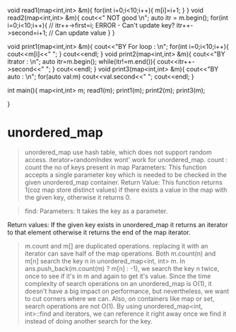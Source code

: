void read1(map<int,int> &m){
    for(int i=0;i<10;i++){
        m[i]=i+1;
    }
}
void read2(map<int,int> &m){
    cout<<" NOT good \n";
    auto itr = m.begin();
    for(int i=0;i<10;i++){
        // itr++->first=i;  ERROR - Can't update key?
        itr++->second=i+1; // Can update value
    }
}

void print1(map<int,int> &m){
    cout<<"BY For loop : \n";
    for(int i=0;i<10;i++){
        cout<<m[i]<<" ";
    }
    cout<<endl;
}
void print2(map<int,int> &m){
    cout<<"BY itrator : \n";
    auto itr=m.begin();
    while(itr!=m.end()){
    cout<<itr++->second<<" ";
    }
    cout<<endl;
}
void print3(map<int,int> &m){
    cout<<"BY auto : \n";
    for(auto val:m) cout<<val.second<<" ";
    cout<<endl;
}

int main(){
    map<int,int> m;
    read1(m);
    print1(m);
    print2(m);
    print3(m);


}

# unordered_map
> unordered_map use hash table, which does not support random access. iterator+randomIndex wont' work for unordered_map.
>count : count the no of keys present in map
Parameters: This function accepts a single parameter key which is needed to be checked in the given unordered_map container.
Return Value: This function returns 1(coz map store distinct values) if there exists a value in the map with the given key, otherwise it returns 0.

>find:
Parameters: It takes the key as a parameter.

Return values: If the given key exists in unordered_map it returns an iterator to that element otherwise it returns the end of the map iterator.


> m.count and m[] are duplicated operations. replacing it with an iterator can save half of the map operations.
 Both m.count(n) and m[n] search the key n in unordered_map<int, int> m. In ans.push_back(m.count(m) ? m[n] : -1), we search the key n twice, once to see if it's in m and again to get it's value. Since the time complexity of search operations on an unordered_map is O(1), it doesn't have a big impact on performance, but nevertheless, we want to cut corners where we can. Also, on containers like map or set, search operations are not O(1). By using unordered_map<int, int>::find and iterators, we can reference it right away once we find it instead of doing another search for the key.